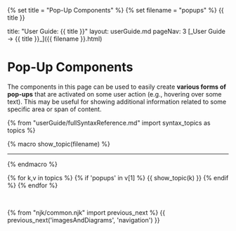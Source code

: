 {% set title = "Pop-Up Components" %}
{% set filename = "popups" %}
<span id="title" class="d-none">{{ title }}</span>

<frontmatter>
  title: "User Guide: {{ title }}"
  layout: userGuide.md
  pageNav: 3
</frontmatter>

<span id="link" class="d-none">
<md>[_User Guide → {{ title }}_]({{ filename }}.html)</md>
</span>

<include src="advanced.md#slots-info" />

# Pop-Up Components

<span id="overview" class="lead">

The components in this page can be used to easily create **various forms of pop-ups** that are activated on some user action (e.g., hovering over some text). This may be useful for showing additional information related to some specific area or span of content.
</span>

{% from "userGuide/fullSyntaxReference.md" import syntax_topics as topics %}

{% macro show_topic(filename) %}
<include src="../syntax/{{ filename }}.mbdf" />
<hr>
{% endmacro %}

{% for k,v in topics %}
{% if 'popups' in v[1] %}
{{ show_topic(k) }}
{% endif %}
{% endfor %}

<br>

{% from "njk/common.njk" import previous_next %}
{{ previous_next('imagesAndDiagrams', 'navigation') }}
